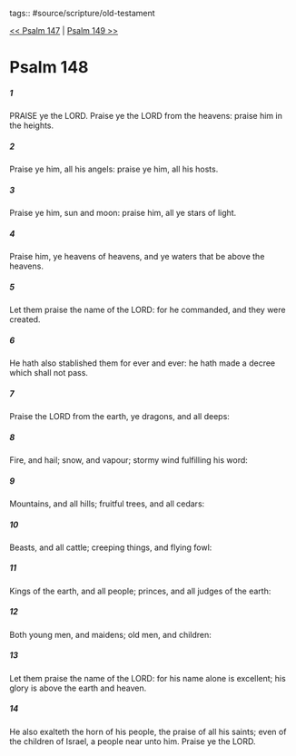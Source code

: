 tags:: #source/scripture/old-testament

[<< Psalm 147](/Old_Testament/19_Psalms/Psalm_147.md) | [Psalm 149 >>](/Old_Testament/19_Psalms/Psalm_149.md)

# Psalm 148

##### 1

PRAISE ye the LORD. Praise ye the LORD from the heavens: praise him in the heights.

##### 2

Praise ye him, all his angels: praise ye him, all his hosts.

##### 3

Praise ye him, sun and moon: praise him, all ye stars of light.

##### 4

Praise him, ye heavens of heavens, and ye waters that be above the heavens.

##### 5

Let them praise the name of the LORD: for he commanded, and they were created.

##### 6

He hath also stablished them for ever and ever: he hath made a decree which shall not pass.

##### 7

Praise the LORD from the earth, ye dragons, and all deeps:

##### 8

Fire, and hail; snow, and vapour; stormy wind fulfilling his word:

##### 9

Mountains, and all hills; fruitful trees, and all cedars:

##### 10

Beasts, and all cattle; creeping things, and flying fowl:

##### 11

Kings of the earth, and all people; princes, and all judges of the earth:

##### 12

Both young men, and maidens; old men, and children:

##### 13

Let them praise the name of the LORD: for his name alone is excellent; his glory is above the earth and heaven.

##### 14

He also exalteth the horn of his people, the praise of all his saints; even of the children of Israel, a people near unto him. Praise ye the LORD.
